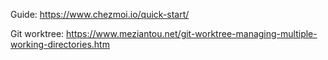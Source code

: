 Guide: https://www.chezmoi.io/quick-start/

Git worktree: https://www.meziantou.net/git-worktree-managing-multiple-working-directories.htm
